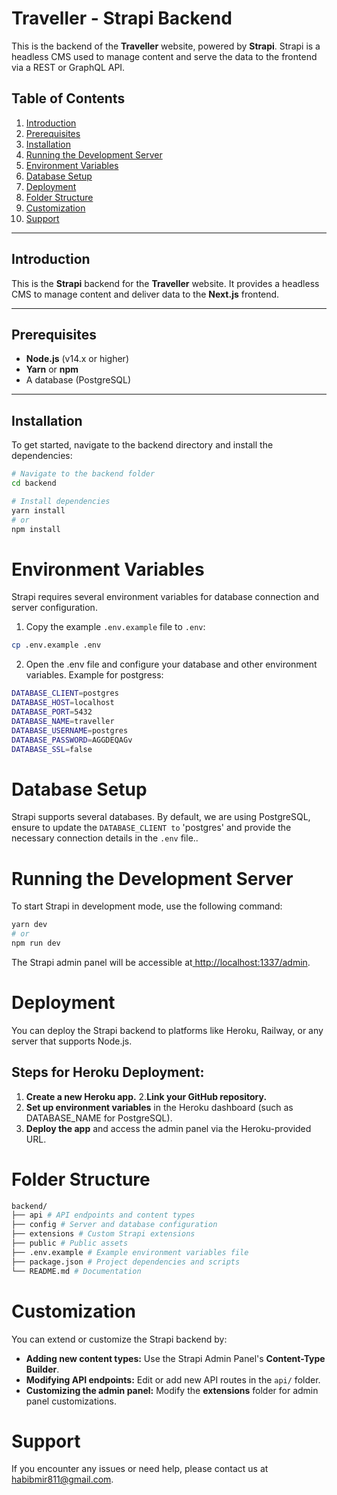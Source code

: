 # Traveller - Strapi Backend

This is the backend of the **Traveller** website, powered by **Strapi**. Strapi is a headless CMS used to manage content and serve the data to the frontend via a REST or GraphQL API.

## **Table of Contents**

1. [Introduction](#introduction)
2. [Prerequisites](#prerequisites)
3. [Installation](#installation)
4. [Running the Development Server](#running-the-development-server)
5. [Environment Variables](#environment-variables)
6. [Database Setup](#database-setup)
7. [Deployment](#deployment)
8. [Folder Structure](#folder-structure)
9. [Customization](#customization)
10. [Support](#support)

---

## **Introduction**

This is the **Strapi** backend for the **Traveller** website. It provides a headless CMS to manage content and deliver data to the **Next.js** frontend.

---

## **Prerequisites**

- **Node.js** (v14.x or higher)
- **Yarn** or **npm**
- A database (PostgreSQL)

---

## **Installation**

To get started, navigate to the backend directory and install the dependencies:

```bash
# Navigate to the backend folder
cd backend

# Install dependencies
yarn install
# or
npm install
```

# Environment Variables

Strapi requires several environment variables for database connection and server configuration.

1. Copy the example `.env.example` file to `.env`:

```bash
cp .env.example .env
```

2. Open the .env file and configure your database and other environment variables.
   Example for postgress:

```bash
DATABASE_CLIENT=postgres
DATABASE_HOST=localhost
DATABASE_PORT=5432
DATABASE_NAME=traveller
DATABASE_USERNAME=postgres
DATABASE_PASSWORD=AGGDEQAGv
DATABASE_SSL=false
```

# Database Setup

Strapi supports several databases. By default, we are using PostgreSQL, ensure to update the `DATABASE_CLIENT to` 'postgres' and provide the necessary connection details in the `.env` file..

# Running the Development Server

To start Strapi in development mode, use the following command:

```bash
yarn dev
# or
npm run dev
```

The Strapi admin panel will be accessible at[ http://localhost:1337/admin](http://localhost:1337/admin).

# Deployment

You can deploy the Strapi backend to platforms like Heroku, Railway, or any server that supports Node.js.

## Steps for Heroku Deployment:

1.  **Create a new Heroku app.** 2.**Link your GitHub repository.**
2.  **Set up environment variables** in the Heroku dashboard (such as DATABASE_NAME for PostgreSQL).
3.  **Deploy the app** and access the admin panel via the Heroku-provided URL.

# Folder Structure

```bash
backend/
├── api # API endpoints and content types
├── config # Server and database configuration
├── extensions # Custom Strapi extensions
├── public # Public assets
├── .env.example # Example environment variables file
├── package.json # Project dependencies and scripts
└── README.md # Documentation
```

# Customization

You can extend or customize the Strapi backend by:

- **Adding new content types:** Use the Strapi Admin Panel's **Content-Type Builder**.
- **Modifying API endpoints:** Edit or add new API routes in the `api/` folder.
- **Customizing the admin panel:** Modify the **extensions** folder for admin panel customizations.

# Support

If you encounter any issues or need help, please contact us at habibmir811@gmail.com.

